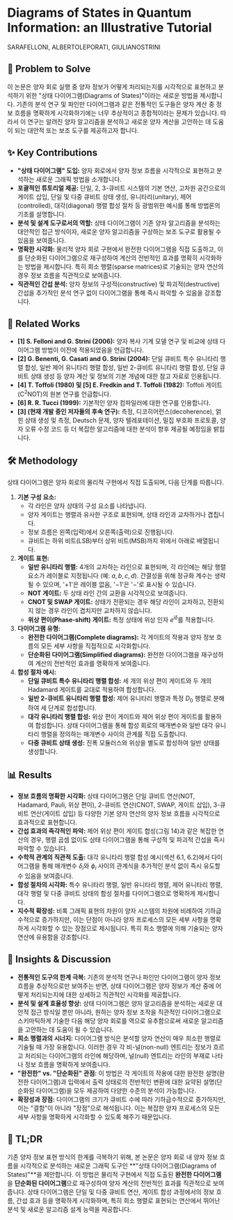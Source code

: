 # Diagrams of States in Quantum Information: an Illustrative Tutorial

SARAFELLONI, ALBERTOLEPORATI, GIULIANOSTRINI

## 🧩 Problem to Solve

이 논문은 양자 회로 실행 중 양자 정보가 어떻게 처리되는지를 시각적으로 표현하고 분석하기 위한 "상태 다이어그램(Diagrams of States)"이라는 새로운 방법을 제시합니다. 기존의 분석 연구 및 파인만 다이어그램과 같은 전통적인 도구들은 양자 계산 중 정보 흐름을 명확하게 시각화하기에는 너무 추상적이고 종합적이라는 문제가 있습니다. 따라서 이 연구는 알려진 양자 알고리즘을 분석하고 새로운 양자 계산을 고안하는 데 도움이 되는 대안적 또는 보조 도구를 제공하고자 합니다.

## ✨ Key Contributions

- **"상태 다이어그램" 도입:** 양자 회로에서 양자 정보 흐름을 시각적으로 표현하고 분석하는 새로운 그래픽 방법을 소개합니다.
- **포괄적인 튜토리얼 제공:** 단일, 2, 3-큐비트 시스템의 기본 연산, 고차원 공간으로의 게이트 삽입, 단일 및 다중 큐비트 상태 생성, 유니타리(unitary), 제어(controlled), 대각(diagonal) 행렬 합성 절차 등 광범위한 예시를 통해 방법론의 기초를 설명합니다.
- **분석 및 설계 도구로서의 역할:** 상태 다이어그램이 기존 양자 알고리즘을 분석하는 대안적인 접근 방식이자, 새로운 양자 알고리즘을 구상하는 보조 도구로 활용될 수 있음을 보여줍니다.
- **명확한 시각화:** 물리적 양자 회로 구현에서 완전한 다이어그램을 직접 도출하고, 이를 단순화된 다이어그램으로 재구성하여 계산의 전반적인 효과를 명확히 시각화하는 방법을 제시합니다. 특히 희소 행렬(sparse matrices)로 기술되는 양자 연산의 경우 정보 흐름을 직관적으로 보여줍니다.
- **직관적인 간섭 분석:** 양자 정보의 구성적(constructive) 및 파괴적(destructive) 간섭을 추가적인 분석 연구 없이 다이어그램을 통해 즉시 파악할 수 있음을 강조합니다.

## 📎 Related Works

- **[1] S. Felloni and G. Strini (2006):** 양자 복사 기계 모델 연구 및 비교에 상태 다이어그램 방법이 이전에 적용되었음을 언급합니다.
- **[2] G. Benenti, G. Casati and G. Strini (2004):** 단일 큐비트 특수 유니타리 행렬 합성, 일반 제어 유니타리 행렬 합성, 일반 2-큐비트 유니타리 행렬 합성, 단일 큐비트 상태 생성 등 양자 계산 및 정보의 기본 개념에 대한 참고 자료로 인용됩니다.
- **[4] T. Toffoli (1980) 및 [5] E. Fredkin and T. Toffoli (1982):** Toffoli 게이트(C$^2$NOT)의 원본 연구를 언급합니다.
- **[6] R. R. Tucci (1999):** 기본적인 양자 컴파일러에 대한 연구를 인용합니다.
- **[3] (현재 개발 중인 저자들의 후속 연구):** 측정, 디코히어런스(decoherence), 얽힌 상태 생성 및 측정, Deutsch 문제, 양자 텔레포테이션, 밀집 부호화 프로토콜, 양자 오류 수정 코드 등 더 복잡한 알고리즘에 대한 분석이 향후 제공될 예정임을 밝힙니다.

## 🛠️ Methodology

상태 다이어그램은 양자 회로의 물리적 구현에서 직접 도출되며, 다음 단계를 따릅니다.

1. **기본 구성 요소:**
   - 각 라인은 양자 상태의 구성 요소를 나타냅니다.
   - 양자 게이트는 행렬과 유사한 구조로 표현되며, 상태 라인과 교차하거나 겹칩니다.
   - 정보 흐름은 왼쪽(입력)에서 오른쪽(출력)으로 진행됩니다.
   - 큐비트는 하위 비트(LSB)부터 상위 비트(MSB)까지 위에서 아래로 배열됩니다.
2. **게이트 표현:**
   - **일반 유니타리 행렬:** 4개의 교차하는 라인으로 표현되며, 각 라인에는 해당 행렬 요소가 레이블로 지정됩니다 (예: $a, b, c, d$). 간결성을 위해 정규화 계수는 생략될 수 있으며, '$+1$'은 레이블 없음, '$-1$'은 '$-$'로 표시될 수 있습니다.
   - **NOT 게이트:** 두 상태 라인 간의 교환을 시각적으로 보여줍니다.
   - **CNOT 및 SWAP 게이트:** 상태가 전환되는 경우 해당 라인이 교차하고, 전환되지 않는 경우 라인이 겹치지만 교차하지 않습니다.
   - **위상 편이(Phase-shift) 게이트:** 특정 상태에 위상 인자 $e^{i\delta}$를 적용합니다.
3. **다이어그램 유형:**
   - **완전한 다이어그램(Complete diagrams):** 각 게이트의 작용과 양자 정보 흐름의 모든 세부 사항을 직접적으로 시각화합니다.
   - **단순화된 다이어그램(Simplified diagrams):** 완전한 다이어그램을 재구성하여 계산의 전반적인 효과를 명확하게 보여줍니다.
4. **합성 절차 예시:**
   - **단일 큐비트 특수 유니타리 행렬 합성:** 세 개의 위상 편이 게이트와 두 개의 Hadamard 게이트를 교대로 적용하여 합성합니다.
   - **일반 2-큐비트 유니타리 행렬 합성:** 제어 유니타리 행렬과 특정 $D_0$ 행렬로 분해하여 세 단계로 합성합니다.
   - **대각 유니타리 행렬 합성:** 위상 편이 게이트와 제어 위상 편이 게이트를 활용하여 합성합니다. 상태 다이어그램을 통해 합성 회로의 매개변수와 일반 대각 유니타리 행렬을 정의하는 매개변수 사이의 관계를 직접 도출합니다.
   - **다중 큐비트 상태 생성:** 진폭 모듈러스와 위상을 별도로 합성하여 일반 상태를 생성합니다.

## 📊 Results

- **정보 흐름의 명확한 시각화:** 상태 다이어그램은 단일 큐비트 연산(NOT, Hadamard, Pauli, 위상 편이), 2-큐비트 연산(CNOT, SWAP, 게이트 삽입), 3-큐비트 연산(게이트 삽입) 등 다양한 기본 양자 연산의 양자 정보 흐름을 시각적으로 효과적으로 표현합니다.
- **간섭 효과의 즉각적인 파악:** 제어 위상 편이 게이트 합성(그림 14)과 같은 복잡한 연산의 경우, 행렬 곱셈 없이도 상태 다이어그램을 통해 구성적 및 파괴적 간섭을 즉시 파악할 수 있습니다.
- **수학적 관계의 직관적 도출:** 대각 유니타리 행렬 합성 예시(섹션 6.1, 6.2)에서 다이어그램을 통해 매개변수 $\delta_i$와 $\phi_i$ 사이의 관계식을 추가적인 분석 없이 즉시 유도할 수 있음을 보여줍니다.
- **합성 절차의 시각화:** 특수 유니타리 행렬, 일반 유니타리 행렬, 제어 유니타리 행렬, 대각 행렬 및 다중 큐비트 상태의 합성 절차를 다이어그램으로 명확하게 제시합니다.
- **지수적 확장성:** 비록 그래픽 표현의 차원이 양자 시스템의 차원에 비례하여 기하급수적으로 증가하지만, 이는 단점이 아니라 양자 프로세스의 모든 세부 사항을 명확하게 시각화할 수 있는 장점으로 제시됩니다. 특히 희소 행렬에 의해 기술되는 양자 연산에 유용함을 강조합니다.

## 🧠 Insights & Discussion

- **전통적인 도구의 한계 극복:** 기존의 분석적 연구나 파인만 다이어그램이 양자 정보 흐름을 추상적으로만 보여주는 반면, 상태 다이어그램은 양자 정보가 계산 중에 어떻게 처리되는지에 대한 상세하고 직관적인 시각화를 제공합니다.
- **분석 및 설계 효율성 향상:** 상태 다이어그램은 양자 알고리즘을 분석하는 새로운 대안적 접근 방식일 뿐만 아니라, 원하는 양자 정보 조작을 직관적인 다이어그램으로 스키마틱하게 기술한 다음 해당 양자 회로를 역으로 유추함으로써 새로운 알고리즘을 고안하는 데 도움이 될 수 있습니다.
- **희소 행렬과의 시너지:** 다이어그램 방식은 분석할 양자 연산이 매우 희소한 행렬로 기술될 때 가장 유용합니다. 이러한 경우 각 비-널(non-null) 엔트리는 정보가 흐르고 처리되는 다이어그램의 라인에 해당하며, 널(null) 엔트리는 라인의 부재로 나타나 정보 흐름을 명확하게 보여줍니다.
- **"완전한" vs. "단순화된" 관점:** 이 방법은 각 게이트의 작용에 대한 완전한 설명(완전한 다이어그램)과 입력에서 출력 상태로의 전반적인 변환에 대한 요약된 설명(단순화된 다이어그램)을 모두 제공하여 다양한 수준의 분석이 가능합니다.
- **확장성과 장점:** 다이어그램의 크기가 큐비트 수에 따라 기하급수적으로 증가하지만, 이는 "결함"이 아니라 "장점"으로 해석됩니다. 이는 복잡한 양자 프로세스의 모든 세부 사항을 명확하게 시각화할 수 있도록 해주기 때문입니다.

## 📌 TL;DR

기존 양자 정보 표현 방식의 한계를 극복하기 위해, 본 논문은 양자 회로 내 양자 정보 흐름을 시각적으로 분석하는 새로운 그래픽 도구인 **"상태 다이어그램(Diagrams of States)"**을 제안합니다. 이 방법은 물리적 구현에서 직접 도출된 **완전한 다이어그램**을 **단순화된 다이어그램**으로 재구성하여 양자 계산의 전반적인 효과를 직관적으로 보여줍니다. 상태 다이어그램은 단일 및 다중 큐비트 연산, 게이트 합성 과정에서의 정보 흐름, 간섭 효과 등을 명확하게 시각화하며, 특히 희소 행렬로 표현되는 연산에서 뛰어난 분석 및 새로운 알고리즘 설계 능력을 제공합니다.
